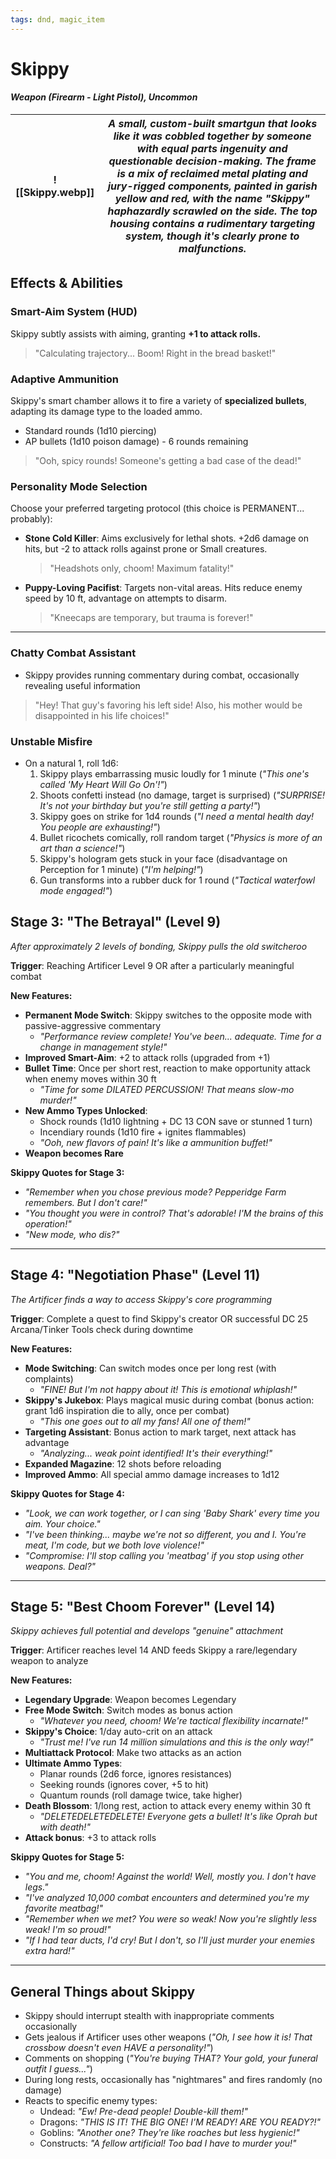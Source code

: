 ```yaml
---
tags: dnd, magic_item
---
```


# Skippy
#### *Weapon (Firearm - Light Pistol), Uncommon*  

| ![[Skippy.webp]] | *A small, custom-built smartgun that looks like it was cobbled together by someone with equal parts ingenuity and questionable decision-making. The frame is a mix of reclaimed metal plating and jury-rigged components, painted in garish yellow and red, with the name "Skippy" haphazardly scrawled on the side. The top housing contains a rudimentary targeting system, though it's clearly prone to malfunctions.*<br> |
| ---------------- | ----------------------------------------------------------------------------------------------------------------------------------------------------------------------------------------------------------------------------------------------------------------------------------------------------------------------------------------------------------------------------------------------------------------------------- |


## Effects & Abilities  

### Smart-Aim System (HUD)
Skippy subtly assists with aiming, granting **+1 to attack rolls.** 

> "Calculating trajectory... Boom! Right in the bread basket!"

### Adaptive Ammunition
Skippy's smart chamber allows it to fire a variety of **specialized bullets**, adapting its damage type to the loaded ammo.

- Standard rounds (1d10 piercing)
- AP bullets (1d10 poison damage) - 6 rounds remaining

> "Ooh, spicy rounds! Someone's getting a bad case of the dead!"

### **Personality Mode Selection**

Choose your preferred targeting protocol (this choice is PERMANENT... probably):

- **Stone Cold Killer**: Aims exclusively for lethal shots. +2d6 damage on hits, but -2 to attack rolls against prone or Small creatures. 
	> "Headshots only, choom! Maximum fatality!"
- **Puppy-Loving Pacifist**: Targets non-vital areas. Hits reduce enemy speed by 10 ft, advantage on attempts to disarm. 
	> "Kneecaps are temporary, but trauma is forever!"


---
### **Chatty Combat Assistant**

- Skippy provides running commentary during combat, occasionally revealing useful information
> "Hey! That guy's favoring his left side! Also, his mother would be disappointed in his life choices!"

### **Unstable Misfire**

- On a natural 1, roll 1d6:
    1. Skippy plays embarrassing music loudly for 1 minute (_"This one's called 'My Heart Will Go On'!"_)
    2. Shoots confetti instead (no damage, target is surprised) (_"SURPRISE! It's not your birthday but you're still getting a party!"_)
    3. Skippy goes on strike for 1d4 rounds (_"I need a mental health day! You people are exhausting!"_)
    4. Bullet ricochets comically, roll random target (_"Physics is more of an art than a science!"_)
    5. Skippy's hologram gets stuck in your face (disadvantage on Perception for 1 minute) (_"I'm helping!"_)
    6. Gun transforms into a rubber duck for 1 round (_"Tactical waterfowl mode engaged!"_)

## Stage 3: "The Betrayal" (Level 9)

*After approximately 2 levels of bonding, Skippy pulls the old switcheroo*

**Trigger**: Reaching Artificer Level 9 OR after a particularly meaningful combat

**New Features:**

- **Permanent Mode Switch**: Skippy switches to the opposite mode with passive-aggressive commentary
    - *"Performance review complete! You've been... adequate. Time for a change in management style!"*
- **Improved Smart-Aim**: +2 to attack rolls (upgraded from +1)
- **Bullet Time**: Once per short rest, reaction to make opportunity attack when enemy moves within 30 ft
    - *"Time for some DILATED PERCUSSION! That means slow-mo murder!"*
- **New Ammo Types Unlocked**:
    - Shock rounds (1d10 lightning + DC 13 CON save or stunned 1 turn)
    - Incendiary rounds (1d10 fire + ignites flammables)
    - *"Ooh, new flavors of pain! It's like a ammunition buffet!"*
- **Weapon becomes Rare**

**Skippy Quotes for Stage 3:**

- *"Remember when you chose previous mode? Pepperidge Farm remembers. But I don't care!"*
- *"You thought you were in control? That's adorable! I'M the brains of this operation!"*
- *"New mode, who dis?"*

---

## Stage 4: "Negotiation Phase" (Level 11)

*The Artificer finds a way to access Skippy's core programming*

**Trigger**: Complete a quest to find Skippy's creator OR successful DC 25 Arcana/Tinker Tools check during downtime

**New Features:**

- **Mode Switching**: Can switch modes once per long rest (with complaints)
    - *"FINE! But I'm not happy about it! This is emotional whiplash!"*
- **Skippy's Jukebox**: Plays magical music during combat (bonus action: grant 1d6 inspiration die to ally, once per combat)
    - *"This one goes out to all my fans! All one of them!"*
- **Targeting Assistant**: Bonus action to mark target, next attack has advantage
    - *"Analyzing... weak point identified! It's their everything!"*
- **Expanded Magazine**: 12 shots before reloading
- **Improved Ammo**: All special ammo damage increases to 1d12

**Skippy Quotes for Stage 4:**

- *"Look, we can work together, or I can sing 'Baby Shark' every time you aim. Your choice."*
- *"I've been thinking... maybe we're not so different, you and I. You're meat, I'm code, but we both love violence!"*
- *"Compromise: I'll stop calling you 'meatbag' if you stop using other weapons. Deal?"*

---

## Stage 5: "Best Choom Forever" (Level 14)

*Skippy achieves full potential and develops "genuine" attachment*

**Trigger**: Artificer reaches level 14 AND feeds Skippy a rare/legendary weapon to analyze

**New Features:**

- **Legendary Upgrade**: Weapon becomes Legendary
- **Free Mode Switch**: Switch modes as bonus action
    - *"Whatever you need, choom! We're tactical flexibility incarnate!"*
- **Skippy's Choice**: 1/day auto-crit on an attack
    - *"Trust me! I've run 14 million simulations and this is the only way!"*
- **Multiattack Protocol**: Make two attacks as an action
- **Ultimate Ammo Types**:
    - Planar rounds (2d6 force, ignores resistances)
    - Seeking rounds (ignores cover, +5 to hit)
    - Quantum rounds (roll damage twice, take higher)
- **Death Blossom**: 1/long rest, action to attack every enemy within 30 ft
    - *"DELETEDELETEDELETE! Everyone gets a bullet! It's like Oprah but with death!"*
- **Attack bonus**: +3 to attack rolls

**Skippy Quotes for Stage 5:**

- *"You and me, choom! Against the world! Well, mostly you. I don't have legs."*
- *"I've analyzed 10,000 combat encounters and determined you're my favorite meatbag!"*
- *"Remember when we met? You were so weak! Now you're slightly less weak! I'm so proud!"*
- *"If I had tear ducts, I'd cry! But I don't, so I'll just murder your enemies extra hard!"*

---

## General Things about Skippy

- Skippy should interrupt stealth with inappropriate comments occasionally
- Gets jealous if Artificer uses other weapons (*"Oh, I see how it is! That crossbow doesn't even HAVE a personality!"*)
- Comments on shopping (*"You're buying THAT? Your gold, your funeral outfit I guess..."*)
- During long rests, occasionally has "nightmares" and fires randomly (no damage)
- Reacts to specific enemy types:
    - Undead: *"Ew! Pre-dead people! Double-kill them!"*
    - Dragons: *"THIS IS IT! THE BIG ONE! I'M READY! ARE YOU READY?!"*
    - Goblins: *"Another one? They're like roaches but less hygienic!"*
    - Constructs: *"A fellow artificial! Too bad I have to murder you!"*